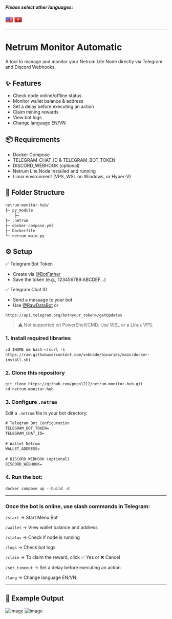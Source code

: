 #### *Please select other languages:*
[![English](https://raw.githubusercontent.com/gosquared/flags/master/flags/flags/shiny/24/United-States.png)](README.md)
[![Việt Nam](https://raw.githubusercontent.com/gosquared/flags/master/flags/flags/shiny/24/Vietnam.png)](README.vn.md)   

------
# Netrum Monitor Automatic

A tool to manage and monitor your Netrum Lite Node directly via Telegram and Discord Webhooks.

## ✨ Features
- Check node online/offline status  
- Monitor wallet balance & address 
- Set a delay before executing an action
- Claim mining rewards   
- View bot logs
- Change language EN/VN

## 📦 Requirements
- Docker Compose
- TELEGRAM_CHAT_ID & TELEGRAM_BOT_TOKEN
- DISCORD_WEBHOOK (optional) 
- Netrum Lite Node installed and running
- Linux environment (VPS, WSL on Windows, or Hyper-V)

## 📁 Folder Structure
```
netrum-monitor-hub/
├─ py_module
    ├─ 
├─ .netrum
├─ docker-compose.yml
├─ Dockerfile
└─ netrum_main.py
```

## ⚙️ Setup
✅ Telegram Bot Token
- Create via [@BotFather](https://t.me/BotFather)
- Save the token (e.g., 123456789:ABCDEF...)

✅ Telegram Chat ID
- Send a message to your bot
- Use [@RawDataBot](https://t.me/RawDataBot) or
```
https://api.telegram.org/bot<your_token>/getUpdates
```

> ⚠️ Not supported on PowerShell/CMD. Use WSL or a Linux VPS.

### 1. Install required libraries
```
cd $HOME && bash <(curl -s https://raw.githubusercontent.com/vnbnode/binaries/main/docker-install.sh)
```

### 2. Clone this repository
```
git clone https://github.com/pnpn1212/netrum-monitor-hub.git
cd netrum-monitor-hub
```

### 3. Configure `.netrum`
Edit a `.netrum` file in your bot directory:

```
# Telegram Bot Configuration
TELEGRAM_BOT_TOKEN=
TELEGRAM_CHAT_ID=

# Wallet Netrum
WALLET_ADDRESS=

# DISCORD_WEBHOOK (optional)
DISCORD_WEBHOOK=
```  

### 4. Run the bot:
```
docker compose up --build -d
```
---

### Once the bot is online, use slash commands in Telegram:

`/start` → Start Menu Bot  

`/wallet` → View wallet balance and address  

`/status` → Check if node is running  

`/logs` → Check bot logs

`/claim` → To claim the reward, click ✅ Yes or ❌ Cancel

`/set_timeout` → Set a delay before executing an action

`/lang` → Change language EN/VN

---
## 📑 Example Output

<img width="750" height="459" alt="image" src="https://github.com/user-attachments/assets/4c78d9f0-1b85-4118-8b66-1af2b0b8063e" />
<img width="741" height="1280" alt="image" src="https://github.com/user-attachments/assets/6ef52dbe-8c5f-4afe-9ced-f21014e50578" />


